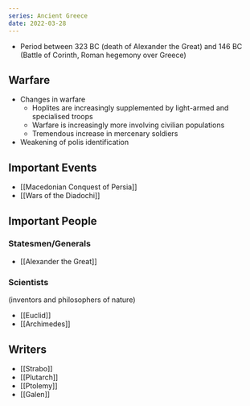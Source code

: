 ```yaml
---
series: Ancient Greece
date: 2022-03-28
---
```

- Period between 323 BC (death of Alexander the Great) and 146 BC (Battle of Corinth, Roman hegemony over Greece)

## Warfare
- Changes in warfare
    - Hoplites are increasingly supplemented by light-armed and specialised troops
    - Warfare is increasingly more involving civilian populations
    - Tremendous increase in mercenary soldiers
-   Weakening of polis identification

## Important Events
- [[Macedonian Conquest of Persia]]
- [[Wars of the Diadochi]]
## Important People
### Statesmen/Generals
- [[Alexander the Great]]

### Scientists

(inventors and philosophers of nature)

- [[Euclid]]
- [[Archimedes]]

 ## Writers
 - [[Strabo]]
 - [[Plutarch]]
 - [[Ptolemy]]
 - [[Galen]]